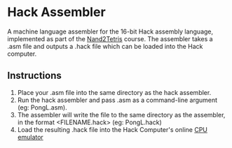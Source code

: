 # Hack Assembler

A machine language assembler for the 16-bit Hack assembly language, implemented as part of the 
[Nand2Tetris](https://www.nand2tetris.org/) course. The assembler takes a .asm file and outputs a .hack file which can be loaded into the Hack
computer.

## Instructions

1. Place your .asm file into the same directory as the hack assembler.
2. Run the hack assembler and pass <FILENAME>.asm as a command-line argument (eg: PongL.asm).
3. The assembler will write the file to the same directory as the assembler, in the format <FILENAME.hack>
(eg: PongL.hack)
4. Load the resulting .hack file into the Hack Computer's online [CPU emulator](https://nand2tetris.github.io/web-ide/cpu)